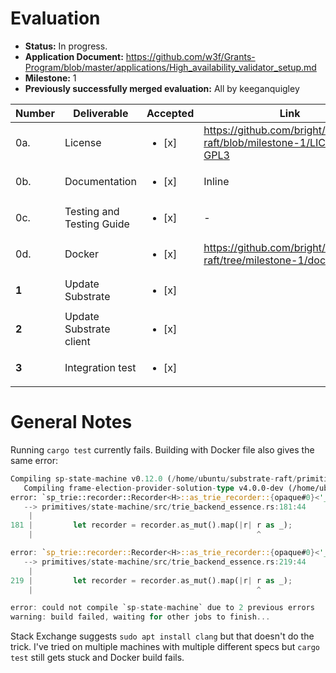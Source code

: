 # Evaluation

- **Status:** In progress.
- **Application Document:** https://github.com/w3f/Grants-Program/blob/master/applications/High_availability_validator_setup.md
- **Milestone:** 1
- **Previously successfully merged evaluation:** All by keeganquigley

| Number | Deliverable | Accepted | Link | Notes |
| ------------- | ------------- | ------------- | ------------- |------------- |
| 0a. | License | <ul><li>[x] </li></ul> | https://github.com/bright/substrate-raft/blob/milestone-1/LICENSE-GPL3 | MIT | 
| 0b. | Documentation | <ul><li>[x] </li></ul> | Inline | Ok. | 
| 0c. | Testing and Testing Guide | <ul><li>[x] </li></ul> | - | - |
| 0d. | Docker | <ul><li>[x] </li></ul> | https://github.com/bright/substrate-raft/tree/milestone-1/docker | - |
| **1** | Update Substrate | <ul><li>[x] </li></ul> |  | Ok. |
| **2** | Update Substrate client | <ul><li>[x] </li></ul> |  | Ok. |
| **3** | Integration test |  <ul><li>[x] </li></ul> |  | Ok. |

# General Notes

Running `cargo test` currently fails. Building with Docker file also gives the same error:

```rust
Compiling sp-state-machine v0.12.0 (/home/ubuntu/substrate-raft/primitives/state-machine)
   Compiling frame-election-provider-solution-type v4.0.0-dev (/home/ubuntu/substrate-raft/frame/election-provider-support/solution-type)
error: `sp_trie::recorder::Recorder<H>::as_trie_recorder::{opaque#0}<'_>` does not live long enough
   --> primitives/state-machine/src/trie_backend_essence.rs:181:44
    |
181 |         let recorder = recorder.as_mut().map(|r| r as _);
    |                                                  ^

error: `sp_trie::recorder::Recorder<H>::as_trie_recorder::{opaque#0}<'_>` does not live long enough
   --> primitives/state-machine/src/trie_backend_essence.rs:219:44
    |
219 |         let recorder = recorder.as_mut().map(|r| r as _);
    |                                                  ^

error: could not compile `sp-state-machine` due to 2 previous errors
warning: build failed, waiting for other jobs to finish...
```
Stack Exchange suggests `sudo apt install clang` but that doesn't do the trick. I've tried on multiple machines with multiple different specs but `cargo test` still gets stuck and Docker build fails.
